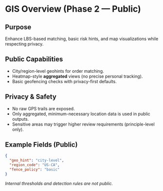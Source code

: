 # GIS Overview (Phase 2 — Public)

## Purpose
Enhance LBS-based matching, basic risk hints, and map visualizations while respecting privacy.

## Public Capabilities
- City/region-level geohints for order matching.
- Heatmap-style **aggregated** views (no precise personal tracking).
- Basic geofencing checks with privacy-first defaults.

## Privacy & Safety
- No raw GPS trails are exposed.
- Only aggregated, minimum-necessary location data is used in public outputs.
- Sensitive areas may trigger higher review requirements (principle-level only).

## Example Fields (Public)
```json
{
  "geo_hint": "city-level",
  "region_code": "US-CA",
  "fence_policy": "basic"
}
```
_Internal thresholds and detection rules are not public._
